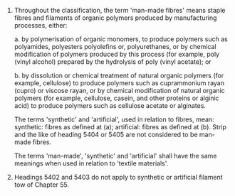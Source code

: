 1. Throughout the classification, the term 'man-made fibres' means staple fibres and filaments of organic polymers produced by manufacturing processes, either:

    a. by polymerisation of organic monomers, to produce polymers such as polyamides, polyesters polyolefins or, polyurethanes, or by chemical modification of polymers produced by this process (for example, poly (vinyl alcohol) prepared by the hydrolysis of poly (vinyl acetate); or
    
    b. by dissolution or chemical treatment of natural organic polymers (for example, cellulose) to produce polymers such as cuprammonium rayan (cupro) or viscose rayan, or by chemical modification of natural organic polymers (for example, cellulose, casein, and other proteins or alginic acid) to produce polymers such as cellulose acetate or alginates.
    
    The terms 'synthetic' and 'artificial', used in relation to fibres, mean: synthetic: fibres as defined at (a); artificial: fibres as defined at (b). Strip and the like of heading 5404 or 5405 are not considered to be man-made fibres.
    
    The terms 'man-made', 'synthetic' and 'artificial' shall have the same meanings when used in relation to 'textile materials'.

2. Headings 5402 and 5403 do not apply to synthetic or artificial filament tow of Chapter 55.
